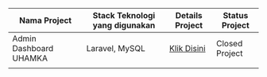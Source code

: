 | Nama Project  | Stack Teknologi yang digunakan | Details Project | Status Project | 
| ------------- | ------------------------------ | -------------- | -------------- |                               
|  Admin Dashboard UHAMKA |  Laravel, MySQL   | [Klik Disini](https://github.com/Bahrul-Rozak/Web-Apps-Portofolio/tree/main/01-Admin-Panel-UHAMKA) | Closed Project   |
|               |                                |                |                |
